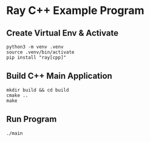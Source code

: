 # Ray C++ Example Program

## Create Virtual Env & Activate

```
python3 -m venv .venv
source .venv/bin/activate
pip install "ray[cpp]"

```

## Build C++ Main Application

```
mkdir build && cd build
cmake ..
make
```

## Run Program
```
./main
```
